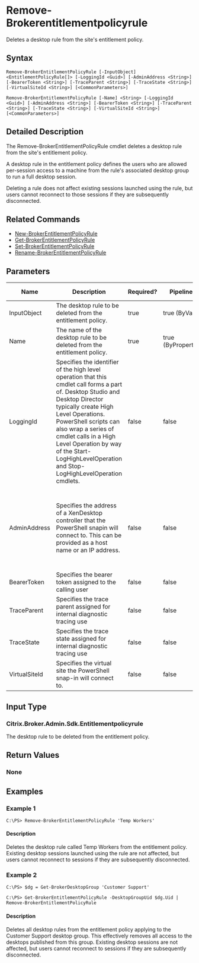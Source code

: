 ﻿
# Remove-Brokerentitlementpolicyrule
Deletes a desktop rule from the site's entitlement policy.
## Syntax

```
Remove-BrokerEntitlementPolicyRule [-InputObject] <EntitlementPolicyRule[]> [-LoggingId <Guid>] [-AdminAddress <String>] [-BearerToken <String>] [-TraceParent <String>] [-TraceState <String>] [-VirtualSiteId <String>] [<CommonParameters>]  
  
Remove-BrokerEntitlementPolicyRule [-Name] <String> [-LoggingId <Guid>] [-AdminAddress <String>] [-BearerToken <String>] [-TraceParent <String>] [-TraceState <String>] [-VirtualSiteId <String>] [<CommonParameters>]
```

## Detailed Description
The Remove-BrokerEntitlementPolicyRule cmdlet deletes a desktop rule from the site's entitlement policy.

A desktop rule in the entitlement policy defines the users who are allowed per-session access to a machine from the rule's associated desktop group to run a full desktop session.

Deleting a rule does not affect existing sessions launched using the rule, but users cannot reconnect to those sessions if they are subsequently disconnected.


## Related Commands

* [New-BrokerEntitlementPolicyRule](../New-BrokerEntitlementPolicyRule/)
* [Get-BrokerEntitlementPolicyRule](../Get-BrokerEntitlementPolicyRule/)
* [Set-BrokerEntitlementPolicyRule](../Set-BrokerEntitlementPolicyRule/)
* [Rename-BrokerEntitlementPolicyRule](../Rename-BrokerEntitlementPolicyRule/)
## Parameters
| Name   | Description | Required? | Pipeline Input | Default Value |
| --- | --- | --- | --- | --- |
| InputObject | The desktop rule to be deleted from the entitlement policy. | true | true (ByValue) |  |
| Name | The name of the desktop rule to be deleted from the entitlement policy. | true | true (ByPropertyName) |  |
| LoggingId | Specifies the identifier of the high level operation that this cmdlet call forms a part of. Desktop Studio and Desktop Director typically create High Level Operations. PowerShell scripts can also wrap a series of cmdlet calls in a High Level Operation by way of the Start-LogHighLevelOperation and Stop-LogHighLevelOperation cmdlets. | false | false |  |
| AdminAddress | Specifies the address of a XenDesktop controller that the PowerShell snapin will connect to. This can be provided as a host name or an IP address. | false | false | Localhost. Once a value is provided by any cmdlet, this value will become the default. |
| BearerToken | Specifies the bearer token assigned to the calling user | false | false |  |
| TraceParent | Specifies the trace parent assigned for internal diagnostic tracing use | false | false |  |
| TraceState | Specifies the trace state assigned for internal diagnostic tracing use | false | false |  |
| VirtualSiteId | Specifies the virtual site the PowerShell snap-in will connect to. | false | false |  |

## Input Type

### Citrix.Broker.Admin.Sdk.Entitlementpolicyrule
The desktop rule to be deleted from the entitlement policy.
## Return Values

### None

## Examples

### Example 1

```
C:\PS> Remove-BrokerEntitlementPolicyRule 'Temp Workers'
```

#### Description
Deletes the desktop rule called Temp Workers from the entitlement policy. Existing desktop sessions launched using the rule are not affected, but users cannot reconnect to sessions if they are subsequently disconnected.
### Example 2

```
C:\PS> $dg = Get-BrokerDesktopGroup 'Customer Support'  
  
C:\PS> Get-BrokerEntitlementPolicyRule -DesktopGroupUid $dg.Uid | Remove-BrokerEntitlementPolicyRule
```

#### Description
Deletes all desktop rules from the entitlement policy applying to the Customer Support desktop group. This effectively removes all access to the desktops published from this group. Existing desktop sessions are not affected, but users cannot reconnect to sessions if they are subsequently disconnected.
